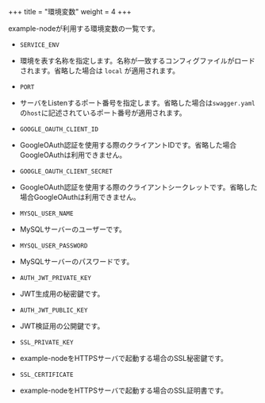 +++
title = "環境変数"
weight = 4
+++

example-nodeが利用する環境変数の一覧です。

- `SERVICE_ENV`
 - 環境を表す名称を指定します。名称が一致するコンフィグファイルがロードされます。省略した場合は `local` が適用されます。

- `PORT`
 - サーバをListenするポート番号を指定します。省略した場合は`swagger.yaml`の`host`に記述されているポート番号が適用されます。

- `GOOGLE_OAUTH_CLIENT_ID`
 - GoogleOAuth認証を使用する際のクライアントIDです。省略した場合GoogleOAuthは利用できません。

- `GOOGLE_OAUTH_CLIENT_SECRET`
 - GoogleOAuth認証を使用する際のクライアントシークレットです。省略した場合GoogleOAuthは利用できません。

- `MYSQL_USER_NAME`
 - MySQLサーバーのユーザーです。

- `MYSQL_USER_PASSWORD`
 - MySQLサーバーのパスワードです。

- `AUTH_JWT_PRIVATE_KEY`
 - JWT生成用の秘密鍵です。

- `AUTH_JWT_PUBLIC_KEY`
 - JWT検証用の公開鍵です。

- `SSL_PRIVATE_KEY`
 - example-nodeをHTTPSサーバで起動する場合のSSL秘密鍵です。

- `SSL_CERTIFICATE`
 - example-nodeをHTTPSサーバで起動する場合のSSL証明書です。
